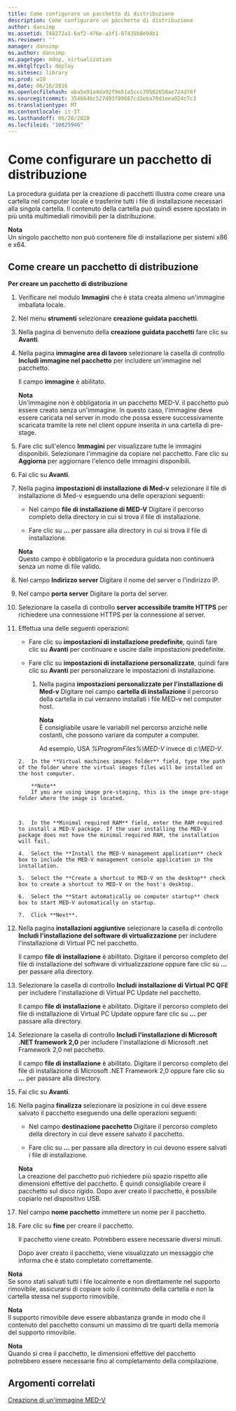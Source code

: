 ```yaml
---
title: Come configurare un pacchetto di distribuzione
description: Come configurare un pacchetto di distribuzione
author: dansimp
ms.assetid: 748272a1-6af2-476e-a3f1-87435b8e94b1
ms.reviewer: ''
manager: dansimp
ms.author: dansimp
ms.pagetype: mdop, virtualization
ms.mktglfcycl: deploy
ms.sitesec: library
ms.prod: w10
ms.date: 06/16/2016
ms.openlocfilehash: aba5e91a4da92f9e51a5ccc70502658ae724d76f
ms.sourcegitcommit: 354664bc527d93f80687cd2eba70d1eea024c7c3
ms.translationtype: MT
ms.contentlocale: it-IT
ms.lasthandoff: 06/26/2020
ms.locfileid: "10825946"
---
```

# Come configurare un pacchetto di distribuzione


La procedura guidata per la creazione di pacchetti illustra come creare una cartella nel computer locale e trasferire tutti i file di installazione necessari alla singola cartella. Il contenuto della cartella può quindi essere spostato in più unità multimediali rimovibili per la distribuzione.

**Nota**  
Un singolo pacchetto non può contenere file di installazione per sistemi x86 e x64.



## Come creare un pacchetto di distribuzione


**Per creare un pacchetto di distribuzione**

1. Verificare nel modulo **Immagini** che è stata creata almeno un'immagine imballata locale.

2. Nel menu **strumenti** selezionare **creazione guidata pacchetti**.

3. Nella pagina di benvenuto della **creazione guidata pacchetti** fare clic su **Avanti**.

4. Nella pagina **immagine area di lavoro** selezionare la casella di controllo **Includi immagine nel pacchetto** per includere un'immagine nel pacchetto.

   Il campo **immagine** è abilitato.

   **Nota**  
   Un'immagine non è obbligatoria in un pacchetto MED-V. il pacchetto può essere creato senza un'immagine. In questo caso, l'immagine deve essere caricata nel server in modo che possa essere successivamente scaricata tramite la rete nel client oppure inserita in una cartella di pre-stage.



5. Fare clic sull'elenco **Immagini** per visualizzare tutte le immagini disponibili. Selezionare l'immagine da copiare nel pacchetto. Fare clic su **Aggiorna** per aggiornare l'elenco delle immagini disponibili.

6. Fai clic su **Avanti**.

7. Nella pagina **impostazioni di installazione di Med-v** selezionare il file di installazione di Med-v eseguendo una delle operazioni seguenti:

   -   Nel campo **file di installazione di MED-V** Digitare il percorso completo della directory in cui si trova il file di installazione.

   -   Fare clic su **...** per passare alla directory in cui si trova il file di installazione.

   **Nota**  
   Questo campo è obbligatorio e la procedura guidata non continuerà senza un nome di file valido.



8. Nel campo **Indirizzo server** Digitare il nome del server o l'indirizzo IP.

9. Nel campo **porta server** Digitare la porta del server.

10. Selezionare la casella di controllo **server accessibile tramite HTTPS** per richiedere una connessione HTTPS per la connessione al server.

11. Effettua una delle seguenti operazioni:

    -   Fare clic su **impostazioni di installazione predefinite**, quindi fare clic su **Avanti** per continuare e uscire dalle impostazioni predefinite.

    -   Fare clic su **impostazioni di installazione personalizzate**, quindi fare clic su **Avanti** per personalizzare le impostazioni di installazione.

        1.  Nella pagina **impostazioni personalizzate per l'installazione di Med-v** Digitare nel campo **cartella di installazione** il percorso della cartella in cui verranno installati i file MED-v nel computer host.

            **Nota**  
            È consigliabile usare le variabili nel percorso anziché nelle costanti, che possono variare da computer a computer.

            Ad esempio, USA *%ProgramFiles%\\MED-V* invece di *c:\\MED-V*.



    ~~~
    2.  In the **Virtual machines images folder** field, type the path of the folder where the virtual images files will be installed on the host computer.

        **Note**  
        If you are using image pre-staging, this is the image pre-stage folder where the image is located.



    3.  In the **Minimal required RAM** field, enter the RAM required to install a MED-V package. If the user installing the MED-V package does not have the minimal required RAM, the installation will fail.

    4.  Select the **Install the MED-V management application** check box to include the MED-V management console application in the installation.

    5.  Select the **Create a shortcut to MED-V on the desktop** check box to create a shortcut to MED-V on the host's desktop.

    6.  Select the **Start automatically on computer startup** check box to start MED-V automatically on startup.

    7.  Click **Next**.
    ~~~

12. Nella pagina **installazioni aggiuntive** selezionare la casella di controllo **Includi l'installazione del software di virtualizzazione** per includere l'installazione di Virtual PC nel pacchetto.

    Il campo **file di installazione** è abilitato. Digitare il percorso completo del file di installazione del software di virtualizzazione oppure fare clic su **...** per passare alla directory.

13. Selezionare la casella di controllo **Includi installazione di Virtual PC QFE** per includere l'installazione di Virtual PC Update nel pacchetto.

    Il campo **file di installazione** è abilitato. Digitare il percorso completo del file di installazione di Virtual PC Update oppure fare clic su **...** per passare alla directory.

14. Selezionare la casella di controllo **Includi l'installazione di Microsoft .NET framework 2,0** per includere l'installazione di Microsoft .net Framework 2,0 nel pacchetto.

    Il campo **file di installazione** è abilitato. Digitare il percorso completo del file di installazione di Microsoft .NET Framework 2,0 oppure fare clic su **...** per passare alla directory.

15. Fai clic su **Avanti**.

16. Nella pagina **finalizza** selezionare la posizione in cui deve essere salvato il pacchetto eseguendo una delle operazioni seguenti:

    -   Nel campo **destinazione pacchetto** Digitare il percorso completo della directory in cui deve essere salvato il pacchetto.

    -   Fare clic su **...** per passare alla directory in cui devono essere salvati i file di installazione.

    **Nota**  
    La creazione del pacchetto può richiedere più spazio rispetto alle dimensioni effettive del pacchetto. È quindi consigliabile creare il pacchetto sul disco rigido. Dopo aver creato il pacchetto, è possibile copiarlo nel dispositivo USB.



17. Nel campo **nome pacchetto** immettere un nome per il pacchetto.

18. Fare clic su **fine** per creare il pacchetto.

    Il pacchetto viene creato. Potrebbero essere necessarie diversi minuti.

    Dopo aver creato il pacchetto, viene visualizzato un messaggio che informa che è stato completato correttamente.

**Nota**  
Se sono stati salvati tutti i file localmente e non direttamente nel supporto rimovibile, assicurarsi di copiare solo il contenuto della cartella e non la cartella stessa nel supporto rimovibile.



**Nota**  
Il supporto rimovibile deve essere abbastanza grande in modo che il contenuto del pacchetto consumi un massimo di tre quarti della memoria del supporto rimovibile.



**Nota**  
Quando si crea il pacchetto, le dimensioni effettive del pacchetto potrebbero essere necessarie fino al completamento della compilazione.



## Argomenti correlati


[Creazione di un'immagine MED-V](creating-a-med-v-image.md)









